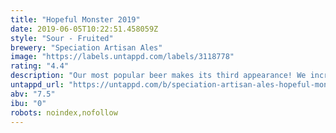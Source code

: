 ```yaml
---
title: "Hopeful Monster 2019"
date: 2019-06-05T10:22:51.458059Z
style: "Sour - Fruited"
brewery: "Speciation Artisan Ales"
image: "https://labels.untappd.com/labels/3118778"
rating: "4.4"
description: "Our most popular beer makes its third appearance! We increased the fruit yet again buy about 50% in this batch. It is a jammy delight!"
untappd_url: "https://untappd.com/b/speciation-artisan-ales-hopeful-monster-2019/3118778"
abv: "7.5"
ibu: "0"
robots: noindex,nofollow
---
```

